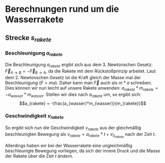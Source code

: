 # Berechnungen rund um die Wasserrakete
## Strecke $s_{rakete}$
### Beschleunigung $a_{rakete}$
Die Beschleunigung $a_{rakete}$ ergibt sich aus dem 3. Newtonschen Gesetz: $\vec{F}_{A\rightarrow{B}} = -\vec{F}_{B\rightarrow{A}}$, da die Rakete mit dem Rückstoßprinzip arbeitet. 
Laut dem 2. Newtonschen Gesetz ist die Kraft gleich der Masse mal der Beschleunigung ($F = ma$). Daher kann man $\vec{F}$ auch als $m*a$ schreiben. Dies können wir nun leicht auf unsere Rakete anwenden: $a_{rakete}*m_{rakete} = -a_{wasser}*m_{wasser}$. Stellen wir dies nach $a_{rakete}$ um, so ergibt sich: $$a_{rakete} = -\frac{a_{wasser}*m_{wasser}}{m_{rakete}}$$

### Geschwindigkeit $v_{rakete}$
So ergibt sich nun die Geschwindigkeit $v_{rakete}$ aus der gleichmäßig beschleunigten Bewegung als $v_{rakete} = a_{rakete}*t + v_{0_{rakete}}$ nach der Zeit $t$. 

Allerdings haben wir bei der Wasserrakete eine ungleichmäßig beschleunigte Bewegung vorliegen, da sich der innere Druck und die Masse der Rakete über die Zeit $t$ ändern.